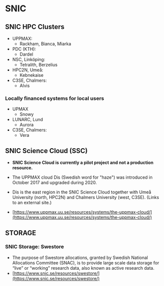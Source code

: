 # SNIC

## SNIC HPC Clusters

- UPPMAX:
  - Rackham, Bianca, Miarka
- PDC (KTH):
  - Dardel
- NSC, Linköping:
  - Tetralith, Berzelius
- HPC2N, Umeå:
  - Kebnekaise
- C3SE, Chalmers:
  - Alvis

### Locally financed systems for local users
- UPMAX
  - Snowy
- LUNARC, Lund
  - Aurora 
- C3SE, Chalmers:
  - Vera

 
## SNIC Science Cloud (SSC)
- **SNIC Science Cloud is currently a pilot project and not a production resource.**

- The UPPMAX cloud Dis (Swedish word for "haze")  was introduced in October 2017 and upgraded during 2020.

- Dis is the east region in the SNIC Science Cloud together with Umeå University (north, HPC2N) and Chalmers University (west, C3SE). (Links to an external site.)

- [https://www.uppmax.uu.se/resources/systems/the-uppmax-cloud/](https://www.uppmax.uu.se/resources/systems/the-uppmax-cloud/)

## STORAGE
### SNIC Storage: Swestore
- The purpose of Swestore allocations, granted by Swedish National Allocations Committee (SNAC), is to provide large scale data storage for “live” or “working” research data, also known as active research data.
- [https://www.snic.se/resources/swestore/](https://www.snic.se/resources/swestore/)



